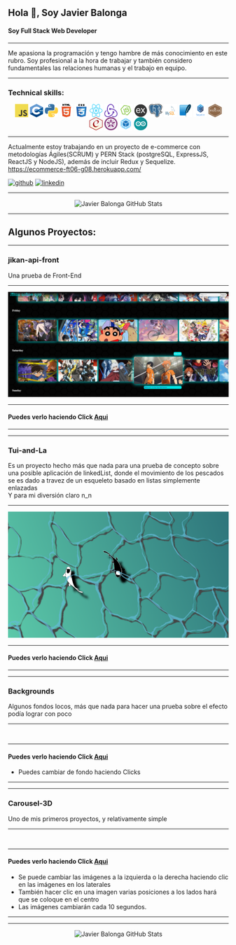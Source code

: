 ## Hola 👋, Soy Javier Balonga  
#### Soy Full Stack Web Developer  

---

Me apasiona la programación y tengo hambre de más conocimiento en este rubro. Soy profesional a la hora de trabajar y también considero fundamentales las relaciones humanas y el trabajo en equipo.  

---

### Technical skills:  
<p align="center">
  <img src="https://github.com/JavierBalonga/JavierBalonga/blob/master/img/skills/javascript.png" width="30" height="30" align="center"/>
  <img src="https://github.com/JavierBalonga/JavierBalonga/blob/master/img/skills/c++.png" width="30" height="30" align="center"/>
  <img src="https://github.com/JavierBalonga/JavierBalonga/blob/master/img/skills/python.png" width="30" height="30" align="center"/>
  <img src="https://github.com/JavierBalonga/JavierBalonga/blob/master/img/skills/html5.png" width="30" height="30" align="center"/>
  <img src="https://github.com/JavierBalonga/JavierBalonga/blob/master/img/skills/css.png" width="30" height="30" align="center"/>
  <img src="https://github.com/JavierBalonga/JavierBalonga/blob/master/img/skills/react.png" width="30" height="30" align="center"/>
  <img src="https://github.com/JavierBalonga/JavierBalonga/blob/master/img/skills/redux.png" width="30" height="30" align="center"/>
  <img src="https://github.com/JavierBalonga/JavierBalonga/blob/master/img/skills/nodejs.png" width="30" height="30" align="center"/>
  <img src="https://github.com/JavierBalonga/JavierBalonga/blob/master/img/skills/express.png" width="30" height="30" align="center"/>
  <img src="https://github.com/JavierBalonga/JavierBalonga/blob/master/img/skills/postgresql.png" width="30" height="30" align="center"/>
  <img src="https://github.com/JavierBalonga/JavierBalonga/blob/master/img/skills/mysql.svg" width="30" height="30" align="center"/>
  <img src="https://github.com/JavierBalonga/JavierBalonga/blob/master/img/skills/sqlite.png" width="30" height="30" align="center"/>
  <img src="https://github.com/JavierBalonga/JavierBalonga/blob/master/img/skills/sequelize.png" width="30" height="30" align="center"/>
  <img src="https://github.com/JavierBalonga/JavierBalonga/blob/master/img/skills/mocha.png" width="30" height="30" align="center"/>
  <img src="https://github.com/JavierBalonga/JavierBalonga/blob/master/img/skills/chai.png" width="30" height="30" align="center"/>
  <img src="https://github.com/JavierBalonga/JavierBalonga/blob/master/img/skills/jasmine.png" width="30" height="30" align="center"/>
  <img src="https://github.com/JavierBalonga/JavierBalonga/blob/master/img/skills/webpack.png" width="30" height="30" align="center"/>
  <img src="https://github.com/JavierBalonga/JavierBalonga/blob/master/img/skills/arduino.png" width="30" height="30" align="center"/>
</p>  

---  

Actualmente estoy trabajando en un proyecto de e-commerce con metodologías Ágiles(SCRUM) y PERN Stack (postgreSQL, ExpressJS, ReactJS y NodeJS), además de incluir Redux y Sequelize.  
https://ecommerce-ft06-g08.herokuapp.com/  



[<img src='https://cdn.jsdelivr.net/npm/simple-icons@3.0.1/icons/github.svg' alt='github' height='40'>](https://github.com/JavierBalonga)
[<img src='https://cdn.jsdelivr.net/npm/simple-icons@3.0.1/icons/linkedin.svg' alt='linkedin' height='40'>](https://www.linkedin.com/in/javier-balonga-39518a1b1/)  

---  

<p align="center">
    <img align="center" alt="Javier Balonga GitHub Stats" src="https://github-readme-stats.vercel.app/api/top-langs/?username=MaicoLoncomilla&layout=compact" />
</p>

---

## Algunos Proyectos:

---  

### jikan-api-front
Una prueba de Front-End

---  

[<img alt="" src="https://github.com/JavierBalonga/jikan-api-front/blob/master/preview.png" />](https://javierbalonga.github.io/jikan-api-front/)

---  

#### Puedes verlo haciendo Click [Aqui](https://javierbalonga.github.io/jikan-api-front/)  

---  
---  

### Tui-and-La
Es un proyecto hecho más que nada para una prueba de concepto sobre una posible aplicación de linkedList, donde el movimiento de los pescados se es dado a travez de un esqueleto basado en listas simplemente enlazadas  
Y para mi diversión claro n_n

---  

[<img alt="" src="https://github.com/JavierBalonga/Tui-and-La/blob/master/preview.png" />](https://javierbalonga.github.io/Tui-and-La/)

---

#### Puedes verlo haciendo Click [Aqui](https://javierbalonga.github.io/Tui-and-La/)  

---
---

### Backgrounds
Algunos fondos locos, más que nada para hacer una prueba sobre el efecto podía lograr con poco

---

[<img alt="" src="https://github.com/JavierBalonga/Backgrounds/blob/master/preview.png" />](https://javierbalonga.github.io/Backgrounds/)

---

#### Puedes verlo haciendo Click [Aqui](https://javierbalonga.github.io/Backgrounds/)  
  
- Puedes cambiar de fondo haciendo Clicks

---
---

### Carousel-3D
Uno de mis primeros proyectos, y relativamente simple

---

[<img alt="" src="https://github.com/JavierBalonga/Carousel-3D/blob/master/preview.png" />](https://javierbalonga.github.io/Carousel-3D/)

---

#### Puedes verlo haciendo Click [Aqui](https://javierbalonga.github.io/Carousel-3D/)  
  
- Se puede cambiar las imágenes a la izquierda o la derecha haciendo clic en las imágenes en los laterales
- También hacer clic en una imagen varias posiciones a los lados hará que se coloque en el centro
- Las imágenes cambiarán cada 10 segundos.

---
---

<p align="center">
    <img align="center" alt="Javier Balonga GitHub Stats" src="https://github-readme-stats.vercel.app/api?username=JavierBalonga&show_icons=true&count_private=true" />
</p> 
